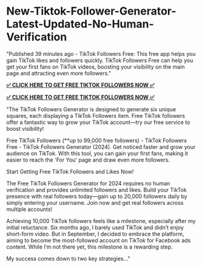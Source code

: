 # New-Tiktok-Follower-Generator-Latest-Updated-No-Human-Verification

"Published 39 minutes ago - TikTok Followers Free: This free app helps you gain TikTok likes and followers quickly. TikTok Followers Free can help you get your first fans on TikTok videos, boosting your visibility on the main page and attracting even more followers."

**[✅ CLICK HERE TO GET FREE TIKTOK FOLLOWERS NOW ✅](https://tinyurl.com/freetiktok2024)**

**[✅ CLICK HERE TO GET FREE TIKTOK FOLLOWERS NOW ✅](https://tinyurl.com/freetiktok2024)**

"The TikTok Followers Generator is designed to generate six unique squares, each displaying a TikTok Followers item. Free TikTok followers offer a fantastic way to grow your TikTok account—try our free service to boost visibility!

Free TikTok Followers (**up to 99,000 free followers) - TikTok Followers Free - TikTok Followers Generator (2024). Get noticed faster and grow your audience on TikTok. With this tool, you can gain your first fans, making it easier to reach the 'For You' page and draw even more followers.

Start Getting Free TikTok Followers and Likes Now!

The Free TikTok Followers Generator for 2024 requires no human verification and provides unlimited followers and likes. Build your TikTok presence with real followers today—gain up to 20,000 followers daily by simply entering your username. Join now and get real followers across multiple accounts!

Achieving 10,000 TikTok followers feels like a milestone, especially after my initial reluctance. Six months ago, I barely used TikTok and didn’t enjoy short-form video. But in September, I decided to embrace the platform, aiming to become the most-followed account on TikTok for Facebook ads content. While I’m not there yet, this milestone is a rewarding step.

My success comes down to two key strategies…"
